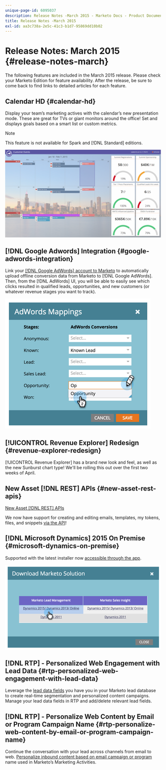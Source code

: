 ```yaml
---
unique-page-id: 6095037
description: Release Notes -March 2015 - Marketo Docs - Product Documentation
title: Release Notes -March 2015
exl-id: aa3c738a-2e5c-41c3-b1d7-95869dd10b02
---
```

# Release Notes: March 2015 {#release-notes-march}

The following features are included in the March 2015 release. Please check your Marketo Edition for feature availability. After the release, be sure to come back to find links to detailed articles for each feature.

## Calendar HD {#calendar-hd}

Display your team’s marketing actives with the calendar’s new presentation mode. These are great for TVs or giant monitors around the office! Set and displays goals based on a smart list or custom metrics.

>[!NOTE]
>
>This feature is not available for Spark and [!DNL Standard] editions.

![](assets/image2015-3-23-11-3a39-3a15.png)

## [!DNL Google Adwords] Integration {#google-adwords-integration}

Link your [[!DNL Google AdWords] account to Marketo](/help/marketo/product-docs/administration/additional-integrations/add-google-adwords-as-a-launchpoint-service.md) to automatically upload offline conversion data from Marketo to [!DNL Google AdWords]. Then, from the [!DNL AdWords] UI, you will be able to easily see which clicks resulted in qualified leads, opportunities, and new customers (or whatever revenue stages you want to track).

![](assets/image2015-3-23-11-3a50-3a55.png)

## [!UICONTROL Revenue Explorer] Redesign {#revenue-explorer-redesign}

[!UICONTROL Revenue Explorer] has a brand new look and feel, as well as the new Sunburst chart type! We'll be rolling this out over the first two weeks of April.

## New Asset [!DNL REST] APIs {#new-asset-rest-apis}

[New Asset [!DNL REST] APIs](https://developers.marketo.com/)

We now have support for creating and editing emails, templates, my tokens, files, and snippets [via the API](https://developers.marketo.com/documentation/asset-api)!

## [!DNL Microsoft Dynamics] 2015 On Premise {#microsoft-dynamics-on-premise}

Supported with the latest installer now [accessible through the app](/help/marketo/product-docs/crm-sync/microsoft-dynamics-sync/sync-setup/update-the-marketo-solution-for-microsoft-dynamics.md).

![](assets/image2015-3-23-11-3a47-3a16.png)

## [!DNL RTP] - Personalized Web Engagement with Lead Data {#rtp-personalized-web-engagement-with-lead-data}

Leverage the [lead data fields](/help/marketo/product-docs/web-personalization/using-web-segments/manage-person-data.md) you have you in your Marketo lead database to create real-time segmentation and personalized content campaigns. Manage your lead data fields in RTP and add/delete relevant lead fields.

## [!DNL RTP] - Personalize Web Content by Email or Program Campaign Name {#rtp-personalize-web-content-by-email-or-program-campaign-name}

Continue the conversation with your lead across channels from email to web. [Personalize inbound content based on email campaign or program](/help/marketo/product-docs/web-personalization/using-web-segments/web-segments.md) name used in Marketo’s Marketing Activities.
